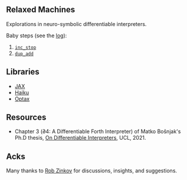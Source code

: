 Relaxed Machines
----------------

Explorations in neuro-symbolic differentiable interpreters.

Baby steps (see the [log](TODO.md#log)):
1. [`inc_stop`](inc_stop.py)
2. [`dup_add`](dup_add.py)

## Libraries
- [JAX](https://github.com/google/jax)
- [Haiku](https://github.com/deepmind/dm-haiku)
- [Optax](https://github.com/deepmind/optax)

## Resources
- Chapter 3 (∂4: A Differentiable Forth Interpreter) of Matko Bošnjak's Ph.D thesis, [On Differentiable Interpreters](https://discovery.ucl.ac.uk/id/eprint/10121772/), UCL, 2021.

## Acks

Many thanks to [Rob Zinkov](https://zinkov.com) for discussions, insights, and suggestions.

